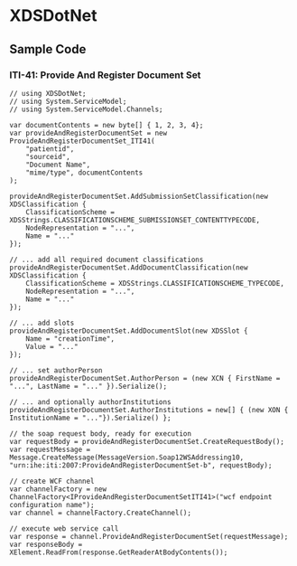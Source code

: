 # XDSDotNet

## Sample Code

### ITI-41: Provide And Register Document Set

	// using XDSDotNet;
	// using System.ServiceModel;
	// using System.ServiceModel.Channels;

	var documentContents = new byte[] { 1, 2, 3, 4};
	var provideAndRegisterDocumentSet = new ProvideAndRegisterDocumentSet_ITI41(
		"patientid", 
		"sourceid", 
		"Document Name", 
		"mime/type", documentContents
	);

	provideAndRegisterDocumentSet.AddSubmissionSetClassification(new XDSClassification { 
		ClassificationScheme = XDSStrings.CLASSIFICATIONSCHEME_SUBMISSIONSET_CONTENTTYPECODE, 
		NodeRepresentation = "...", 
		Name = "..."
	});

	// ... add all required document classifications
	provideAndRegisterDocumentSet.AddDocumentClassification(new XDSClassification {
		ClassificationScheme = XDSStrings.CLASSIFICATIONSCHEME_TYPECODE,
		NodeRepresentation = "...",
		Name = "..."
	});

	// ... add slots
	provideAndRegisterDocumentSet.AddDocumentSlot(new XDSSlot {
		Name = "creationTime",
		Value = "..."
	});

	// ... set authorPerson
	provideAndRegisterDocumentSet.AuthorPerson = (new XCN { FirstName = "...", LastName = "..." }).Serialize();

	// ... and optionally authorInstitutions
	provideAndRegisterDocumentSet.AuthorInstitutions = new[] { (new XON { InstitutionName = "..."}).Serialize() };

	// the soap request body, ready for execution
	var requestBody = provideAndRegisterDocumentSet.CreateRequestBody();
	var requestMessage = Message.CreateMessage(MessageVersion.Soap12WSAddressing10, "urn:ihe:iti:2007:ProvideAndRegisterDocumentSet-b", requestBody);

	// create WCF channel
	var channelFactory = new ChannelFactory<IProvideAndRegisterDocumentSetITI41>("wcf endpoint configuration name");
	var channel = channelFactory.CreateChannel();

	// execute web service call
	var response = channel.ProvideAndRegisterDocumentSet(requestMessage);
	var responseBody = XElement.ReadFrom(response.GetReaderAtBodyContents());
